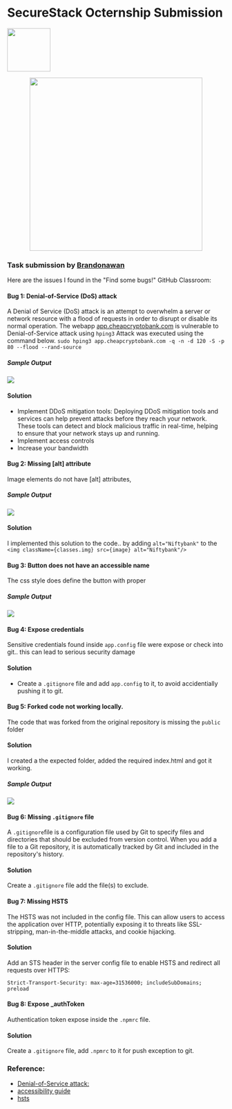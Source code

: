 # SecureStack Octernship Submission
<img src="https://user-images.githubusercontent.com/53075480/213182217-c8ef7bd5-9ffe-4201-9763-c157206a5910.png" width="100">

<a href="https://securestack.com" target=”_blank” rel="noopener noreferrer"><center><img src="https://securestack.com/wp-content/uploads/2021/09/securestack-horizontal.png" width="400"/></center></a>

### Task submission by [Brandonawan](https://github.com/Brandonawan/)

Here are the issues I found in the "Find some bugs!" GitHub Classroom:

#### Bug 1: Denial-of-Service (DoS) attack
A Denial of Service (DoS) attack is an attempt to overwhelm a server or network resource with a flood of requests in order to disrupt or disable its normal operation. The webapp [app.cheapcryptobank.com](https://app.cheapcryptobank.com/) is vulnerable to Denial-of-Service attack using `hping3`
Attack was executed using the command below.
```sudo hping3 app.cheapcryptobank.com -q -n -d 120 -S -p 80 --flood --rand-source```

##### Sample Output
<img src="./bug1.png">

#### Solution
* Implement DDoS mitigation tools: Deploying DDoS mitigation tools and services can help prevent attacks before they reach your network. These tools can detect and block malicious traffic in real-time, helping to ensure that your network stays up and running.
* Implement access controls
* Increase your bandwidth


#### Bug 2: Missing [alt] attribute
Image elements do not have [alt] attributes, 

##### Sample Output
<img src="./bug2.png">

#### Solution
I implemented this solution to the code.. by adding `alt="Niftybank"` to the `<img className={classes.img} src={image} alt="Niftybank"/>`

#### Bug 3: Button does not have an accessible name
The css style does define the button with proper

##### Sample Output
<img src="./bug3.png">


#### Bug 4: Expose credentials
Sensitive credentials found inside `app.config` file were expose or check into git.. this can lead to serious security damage

#### Solution
* Create a ```.gitignore``` file and add ```app.config``` to it, to avoid accidentially pushing it to git.

#### Bug 5: Forked code not working locally.
The code that was forked from the original repository is missing the `public` folder
#### Solution
I created a the expected folder, added the required index.html and got it working.
##### Sample Output
<img src="./localhost.png">


#### Bug 6: Missing ```.gitignore``` file
A ```.gitignore```file is a configuration file used by Git to specify files and directories that should be excluded from version control. When you add a file to a Git repository, it is automatically tracked by Git and included in the repository's history.

#### Solution
Create a ```.gitignore``` file add the file(s) to exclude.

#### Bug 7: Missing HSTS
The HSTS was not included in the config file. This can allow users to access the application over HTTP, potentially exposing it to threats like SSL-stripping, man-in-the-middle attacks, and cookie hijacking. 

#### Solution
Add an STS header in the server config file to enable HSTS and redirect all requests over HTTPS: 
```
Strict-Transport-Security: max-age=31536000; includeSubDomains; preload
```

#### Bug 8: Expose _authToken
Authentication token expose inside the `.npmrc` file.

#### Solution
Create a ```.gitignore``` file, add ```.npmrc``` to it for push exception to git.

### Reference:
* [Denial-of-Service attack:](https://linuxhint.com/hping3/)
* [accessibility guide](https://www.google.com/accessibility/)
* [hsts](https://kinsta.com/knowledgebase/hsts-missing-from-https-server/)